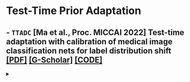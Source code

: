 # Test-Time Prior Adaptation 

## - `TTADC` [Ma et al., Proc. MICCAI 2022] **Test-time adaptation with calibration of medical image classification nets for label distribution shift** [[PDF]](https://arxiv.org/abs/2207.00769) [[G-Scholar]](https://scholar.google.com/scholar?cluster=7982883573733677737&hl=en) [[CODE]](https://github.com/med-air/TTADC)

<details close>
<summary> </summary>
**Abstract**  
Class distribution plays an important role in learning deep classifiers. When the proportion of each class in the test set differs from the training set, the performance of classification nets usually degrades. Such a label distribution shift problem is common in medical diagnosis since the prevalence of disease vary over location and time. In this paper, we propose the first method to tackle label shift for medical image classification, which effectively adapt the model learned from a single training label distribution to arbitrary unknown test label distribution. Our approach innovates distribution calibration to learn multiple representative classifiers, which are capable of handling different one-dominating-class distributions. When given a test image, the diverse classifiers are dynamically aggregated via the consistency-driven test-time adaptation, to deal with the unknown test label distribution. We validate our method on two important medical image classification tasks including liver fibrosis staging and COVID-19 severity prediction. Our experiments clearly show the decreased model performance under label shift. With our method, model performance significantly improves on all the test datasets with different label shifts for both medical image diagnosis tasks. Code is available at https://github.com/med-air/TTADC.
  
![alt text](images/TTPA/TTADC.png)
</details>
